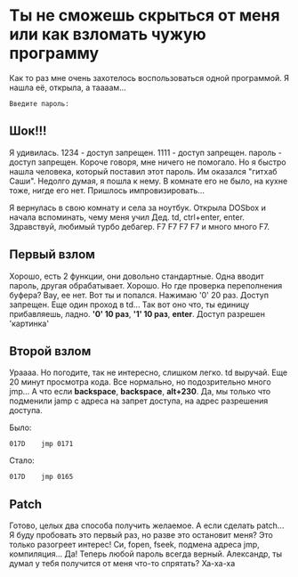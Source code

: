 # Ты не сможешь скрыться от меня или как взломать чужую программу

Как то раз мне очень захотелось воспользоваться одной программой. Я нашла её, открыла, а таааам...

```
Введите пароль:
```

## Шок!!!

Я удивилась. 1234 - доступ запрещен. 1111 - доступ запрещен. пароль - доступ запрещен. Короче говоря, мне ничего не помогало. Но я быстро нашла человека, который поставил этот пароль. Им оказался "гитхаб Саши". Недолго думая, я пошла к нему. В комнате его не было, на кухне тоже, нигде его нет. Пришлось импровизировать...

Я вернулась в свою комнату и села за ноутбук. Открыла DOSbox и начала вспоминать, чему меня учил Дед. td, ctrl+enter, enter. Здравствуй, любимый турбо дебагер. F7 F7 F7 F7 и много много F7.

## Первый взлом

Хорошо, есть 2 функции, они довольно стандартные. Одна вводит пароль, другая обрабатывает. Хорошо. Но где проверка переполнения буфера? Вау, ее нет. Вот ты и попался. Нажимаю '0' 20 раз. Доступ запрещен.
Еще один проход в td... Так вот оно что, ты единицу прибавляешь, ладно. **'0' 10 раз**, **'1' 10 раз**, **enter**. Доступ разрешен 'картинка'

## Второй взлом

Ураааа. Но погодите, так не интересно, слишком легко. td выручай. Еще 20 минут просмотра кода. Все нормально, но подозрительно много jmp... А что если **backspace**, **backspace**, **alt+230**. Да, мы только что подменили jamp с адреса на запрет доступа, на адрес разрешения доступа.

Было:
```
017D    jmp 0171
```
Стало:
```
017D    jmp 0165
```

## Patch

Готово, целых два способа получить желаемое. А если сделать patch... Я буду пробовать это первый раз, но разве это остановит меня? Это только разогреет интерес!
Си, fopen, fseek, подмена адреса jmp, компиляция... Да! Теперь любой пароль всегда верный. Александр, ты думал у тебя получится от меня что-то спрятать? Ха-ха-ха
